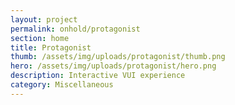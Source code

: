 ```yaml
---
layout: project
permalink: onhold/protagonist
section: home
title: Protagonist
thumb: /assets/img/uploads/protagonist/thumb.png
hero: /assets/img/uploads/protagonist/hero.png
description: Interactive VUI experience
category: Miscellaneous
---
```


